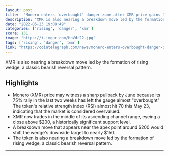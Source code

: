 ```yaml
---
layout: post
title:  "Monero enters 'overbought' danger zone after XMR price gains 75% in two weeks"
description: "XMR is also nearing a breakdown move led by the formation of rising wedge, a classic bearish reversal pattern."
date: "2022-05-23 19:08:49"
categories: ['rising', 'danger', 'xmr']
score: 131
image: "https://i.imgur.com/HnVdr22.jpg"
tags: ['rising', 'danger', 'xmr']
link: "https://cointelegraph.com/news/monero-enters-overbought-danger-zone-after-xmr-price-gains-75-in-two-weeks/amp"
---
```


XMR is also nearing a breakdown move led by the formation of rising wedge, a classic bearish reversal pattern.

## Highlights

- Monero (XMR) price may witness a sharp pullback by June because its 75% rally in the last two weeks has left the gauge almost "overbought" The token's relative strength index (RSI) almost hit 70 this May 23, indicating that the market is considered overvalued.
- XMR now trades in the middle of its ascending channel range, eyeing a close above $200, a historically significant support level.
- A breakdown move that appears near the apex point around $200 would shift the wedge's downside target to nearly $150.
- The token is also nearing a breakdown move led by the formation of rising wedge, a classic bearish reversal pattern.

---
